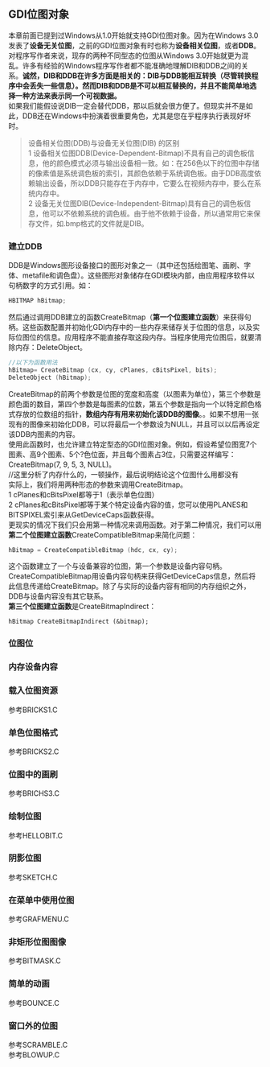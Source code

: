 ## GDI位图对象
本章前面已提到过Windows从1.0开始就支持GDI位图对象。因为在Windows 3.0发表了**设备无关位图**，之前的GDI位图对象有时也称为**设备相关位图**，或者**DDB**。   
对程序写作者来说，现存的两种不同型态的位图从Windows 3.0开始就更为混乱。许多有经验的Windows程序写作者都不能准确地理解DIB和DDB之间的关系。**诚然，DIB和DDB在许多方面是相关的：DIB与DDB能相互转换（尽管转换程序中会丢失一些信息）。然而DIB和DDB是不可以相互替换的，并且不能简单地选择一种方法来表示同一个可视数据。**    
如果我们能假设说DIB一定会替代DDB，那以后就会很方便了。但现实并不是如此，DDB还在Windows中扮演着很重要角色，尤其是您在乎程序执行表现好坏时。   
> 设备相关位图(DDB)与设备无关位图(DIB) 的区别   
> 1 设备相关位图DDB(Device-Dependent-Bitmap)不具有自己的调色板信息，他的颜色模式必须与输出设备相一致。如：在256色以下的位图中存储的像素值是系统调色板的索引，其颜色依赖于系统调色板。由于DDB高度依赖输出设备，所以DDB只能存在于内存中，它要么在视频内存中，要么在系统内存中。     
> 2 设备无关位图DIB(Device-Independent-Bitmap)具有自己的调色板信息，他可以不依赖系统的调色板。由于他不依赖于设备，所以通常用它来保存文件，如.bmp格式的文件就是DIB。    
### 建立DDB
DDB是Windows图形设备接口的图形对象之一（其中还包括绘图笔、画刷、字体、metafile和调色盘）。这些图形对象储存在GDI模块内部，由应用程序软件以句柄数字的方式引用。如：   
```c
HBITMAP hBitmap;    
```   
然后通过调用DDB建立的函数CreateBitmap（**第一个位图建立函数**）来获得句柄。这些函数配置并初始化GDI内存中的一些内存来储存关于位图的信息，以及实际位图位的信息。应用程序不能直接存取这段内存。当程序使用完位图后，就要清除内存：DeleteObject。    
```c
//以下为函数用法    
hBitmap= CreateBitmap (cx, cy, cPlanes, cBitsPixel, bits);    
DeleteObject (hBitmap);    
```    
CreateBitmap的前两个参数是位图的宽度和高度（以图素为单位），第三个参数是颜色面的数目，第四个参数是每图素的位数，第五个参数是指向一个以特定颜色格式存放的位数组的指针，**数组内存有用来初始化该DDB的图像**。。如果不想用一张现有的图像来初始化DDB，可以将最后一个参数设为NULL，并且可以以后再设定该DDB内图素的内容。     
使用此函数时，也允许建立特定型态的GDI位图对象。例如，假设希望位图宽7个图素、高9个图素、5个?色位面，并且每个图素占3位，只需要这样编写：CreateBitmap(7, 9, 5, 3, NULL)。     
//这里分析了内存什么的，一顿操作，最后说明结论这个位图什么用都没有   
实际上，我们将用两种形态的参数来调用CreateBitmap。   
1 cPlanes和cBitsPixel都等于1（表示单色位图）    
2 cPlanes和cBitsPixel都等于某个特定设备内容的值，您可以使用PLANES和BITSPIXEL索引来从GetDeviceCaps函数获得。    
更现实的情况下我们只会用第一种情况来调用函数。对于第二种情况，我们可以用**第二个位图建立函数**CreateCompatibleBitmap来简化问题：   
```c
hBitmap = CreateCompatibleBitmap (hdc, cx, cy);   
```     
这个函数建立了一个与设备兼容的位图，第一个参数是设备内容句柄。CreateCompatibleBitmap用设备内容句柄来获得GetDeviceCaps信息，然后将此信息传递给CreateBitmap。除了与实际的设备内容有相同的内存组织之外，DDB与设备内容没有其它联系。    
**第三个位图建立函数**是CreateBitmapIndirect：   
```
hBitmap CreateBitmapIndirect (&bitmap);    
```   

### 位图位
### 内存设备内容
### 载入位图资源
参考BRICKS1.C
### 单色位图格式
参考BRICKS2.C
### 位图中的画刷
参考BRICHS3.C
### 绘制位图
参考HELLOBIT.C
### 阴影位图
参考SKETCH.C
### 在菜单中使用位图
参考GRAFMENU.C
### 非矩形位图图像
参考BITMASK.C
### 简单的动画
参考BOUNCE.C
### 窗口外的位图
参考SCRAMBLE.C    
参考BLOWUP.C
